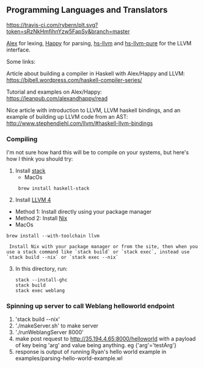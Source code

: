 ## Programming Languages and Translators

https://travis-ci.com/rybern/plt.svg?token=sRzNkHmfihnYzw5FapSy&branch=master

[Alex](https://www.haskell.org/alex/) for lexing,
[Happy](https://www.haskell.org/happy/) for parsing,
[hs-llvm](https://hackage.haskell.org/package/llvm-hs) and [hs-llvm-pure](https://hackage.haskell.org/package/llvm-hs-pure) for the LLVM interface.

Some links:

Article about building a compiler in Haskell with Alex/Happy and LLVM: https://bjbell.wordpress.com/haskell-compiler-series/

Tutorial and examples on Alex/Happy: https://leanpub.com/alexandhappy/read

Nice article with introduction to LLVM, LLVM haskell bindings, and an example of building up LLVM code from an AST: http://www.stephendiehl.com/llvm/#haskell-llvm-bindings

### Compiling

I'm not sure how hard this will be to compile on your systems, but here's how I think you should try:

1. Install [stack](https://docs.haskellstack.org/en/stable/README/)
   * MacOs
   ```
    brew install haskell-stack
   ```
2. Install [LLVM 4](https://llvm.org/)
  * Method 1: Install directly using your package manager
  * Method 2: Install [Nix](https://nixos.org/nix/)
  * MacOs
  ```
  brew install --with-toolchain llvm
  ```

     Install Nix with your package manager or from the site, then when you use a stack command like `stack build` or `stack exec`, instead use `stack build --nix` or `stack exec --nix`
3. In this directory, run:

   ```
   stack --install-ghc
   stack build
   stack exec weblang
   ```


### Spinning up server to call Weblang helloworld endpoint
1. 'stack build --nix'
2. './makeServer.sh' to make server
3. './runWeblangServer 8000'
4. make post request to http://35.194.4.65:8000/helloworld with a payload of key being 'arg' and value being anything. eg {'arg'='testArg'}
5. response is output of running Ryan's hello world example in examples/parsing-hello-world-example.wl
